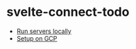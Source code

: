 # svelte-connect-todo

- [Run servers locally](./stages/local/dev/README.md)
- [Setup on GCP](./stages/production/README.md)
